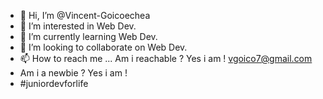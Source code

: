 - 👋 Hi, I’m @Vincent-Goicoechea
- 👀 I’m interested in Web Dev.
- 🌱 I’m currently learning Web Dev.
- 💞️ I’m looking to collaborate on Web Dev.
- 📫 How to reach me ... Am i reachable ? Yes i am ! vgoico7@gmail.com
- Am i a newbie ? Yes i am !
- #juniordevforlife
